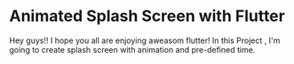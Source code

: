 # Animated Splash Screen with Flutter


Hey guys!! I hope you all are enjoying aweasom flutter! In this Project , I'm going to create splash screen with animation and pre-defined time.

